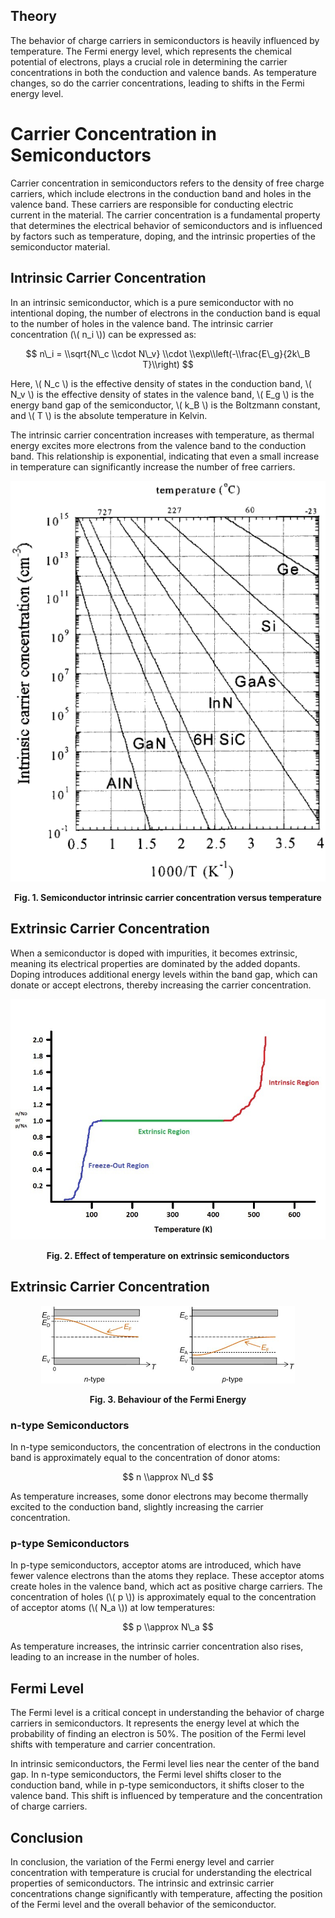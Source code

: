 ## Theory
The behavior of charge carriers in semiconductors is heavily influenced by temperature. The Fermi energy level, which represents the chemical potential of electrons, plays a crucial role in determining the carrier concentrations in both the conduction and valence bands. As temperature changes, so do the carrier concentrations, leading to shifts in the Fermi energy level.

Carrier Concentration in Semiconductors
=======================================

Carrier concentration in semiconductors refers to the density of free charge carriers, which include electrons in the conduction band and holes in the valence band. These carriers are responsible for conducting electric current in the material. The carrier concentration is a fundamental property that determines the electrical behavior of semiconductors and is influenced by factors such as temperature, doping, and the intrinsic properties of the semiconductor material.

Intrinsic Carrier Concentration
-------------------------------

In an intrinsic semiconductor, which is a pure semiconductor with no intentional doping, the number of electrons in the conduction band is equal to the number of holes in the valence band. The intrinsic carrier concentration (\\( n\_i \\)) can be expressed as:

$$ n\_i = \\sqrt{N\_c \\cdot N\_v} \\cdot \\exp\\left(-\\frac{E\_g}{2k\_B T}\\right) $$

Here, \\( N\_c \\) is the effective density of states in the conduction band, \\( N\_v \\) is the effective density of states in the valence band, \\( E\_g \\) is the energy band gap of the semiconductor, \\( k\_B \\) is the Boltzmann constant, and \\( T \\) is the absolute temperature in Kelvin.

The intrinsic carrier concentration increases with temperature, as thermal energy excites more electrons from the valence band to the conduction band. This relationship is exponential, indicating that even a small increase in temperature can significantly increase the number of free carriers.
<div style="text-align: center;">
    <img src="images/icc.png" alt="Semiconductor intrinsic carrier concentration versus temperature">
    <p><strong>Fig. 1. Semiconductor intrinsic carrier concentration versus temperature</strong></p>
</div>






  

Extrinsic Carrier Concentration
-------------------------------

When a semiconductor is doped with impurities, it becomes extrinsic, meaning its electrical properties are dominated by the added dopants. Doping introduces additional energy levels within the band gap, which can donate or accept electrons, thereby increasing the carrier concentration.
<div style="text-align: center;">
<img src="images/ecc.jpg"  />
 <p><strong>Fig. 2. Effect of temperature on extrinsic semiconductors</strong></p>
</div>



  

Extrinsic Carrier Concentration
-------------------------------
<div style="text-align: center;">
<img src="images/ecc.png"  />
 <p><strong>Fig. 3. Behaviour of the Fermi Energy</strong></p>
</div>


  

### n-type Semiconductors

In n-type semiconductors, the concentration of electrons in the conduction band is approximately equal to the concentration of donor atoms:

$$ n \\approx N\_d $$

As temperature increases, some donor electrons may become thermally excited to the conduction band, slightly increasing the carrier concentration.

### p-type Semiconductors

In p-type semiconductors, acceptor atoms are introduced, which have fewer valence electrons than the atoms they replace. These acceptor atoms create holes in the valence band, which act as positive charge carriers. The concentration of holes (\\( p \\)) is approximately equal to the concentration of acceptor atoms (\\( N\_a \\)) at low temperatures:

$$ p \\approx N\_a $$

As temperature increases, the intrinsic carrier concentration also rises, leading to an increase in the number of holes.

Fermi Level
-----------

The Fermi level is a critical concept in understanding the behavior of charge carriers in semiconductors. It represents the energy level at which the probability of finding an electron is 50%. The position of the Fermi level shifts with temperature and carrier concentration.

In intrinsic semiconductors, the Fermi level lies near the center of the band gap. In n-type semiconductors, the Fermi level shifts closer to the conduction band, while in p-type semiconductors, it shifts closer to the valence band. This shift is influenced by temperature and the concentration of charge carriers.

Conclusion
----------

In conclusion, the variation of the Fermi energy level and carrier concentration with temperature is crucial for understanding the electrical properties of semiconductors. The intrinsic and extrinsic carrier concentrations change significantly with temperature, affecting the position of the Fermi level and the overall behavior of the semiconductor.
 <script id="MathJax-script" async src="https://cdn.jsdelivr.net/npm/mathjax@3.2.2/es5/tex-mml-chtml.js"></script>    
 
